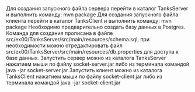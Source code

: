 Для создания запускного файла сервера перейти в каталог TanksServer и выполнить команду:
    mvn package
Для создания запускного файла клиента перейти в каталог TanksClient и выполнить команду:
    mvn package
Необходимо предварительно создать базу данных в Postgres. Команда для создания прописана в файле src/ex00/TanksServer/src/main/resources/schema.sql, при необходимости можно отредактировать файл src/ex00/TanksServer/src/main/resources/db.properties для доступа к базе данных.
Запустить сервер можно из каталога TanksServer нажатием мыши по файлу socket-server.jar либо из терминала командой
    java -jar socket-server.jar
Запустить клиент можно из каталога TanksClient нажатием мыши по файлу socket-client.jar либо из терминала командой
    java -jar socket-client.jar